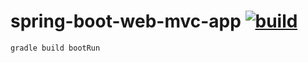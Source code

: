 spring-boot-web-mvc-app [![build](https://travis-ci.org/daggerok/spring-boot-web-mvc-app.svg?branch=master)](https://travis-ci.org/daggerok/spring-boot-web-mvc-app)
=======================

```fish
gradle build bootRun
```
